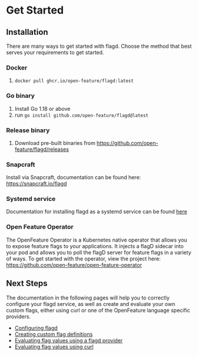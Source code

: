 # Get Started

## Installation

There are many ways to get started with flagd. Choose the method that best serves your requirements to get started.

### Docker

1. `docker pull ghcr.io/open-feature/flagd:latest`

### Go binary

1. Install Go 1.18 or above
1. run `go install github.com/open-feature/flagd@latest`

### Release binary

1. Download pre-built binaries from https://github.com/open-feature/flagd/releases

### Snapcraft

Install via Snapcraft, documentation can be found here: https://snapcraft.io/flagd

### Systemd service

Documentation for installing flagd as a systemd service can be found [here](../other_resources/systemd_service.md)

### Open Feature Operator
The OpenFeature Operator is a Kubernetes native operator that allows you to expose feature flags to your applications. It injects a flagD sidecar into your pod and allows you to poll the flagD server for feature flags in a variety of ways.
To get started with the operator, view the project here: https://github.com/open-feature/open-feature-operator

## Next Steps

The documentation in the following pages will help you to correctly configure your flagd service, as well as create and evaluate your own custom flags, either using curl or one of the OpenFeature language specific providers.

- [Configuring flagd](../configuration/configuration.md)
- [Creating custom flag definitions](../configuration/flag_configuration.md)
- [Evaluating flag values using a flagd provider](../usage/flagd_providers.md)
- [Evaluating flag values using curl](../usage/evaluation_examples.md)
